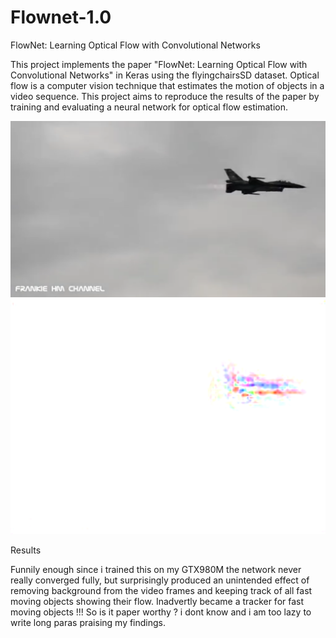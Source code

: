 # Flownet-1.0

FlowNet: Learning Optical Flow with Convolutional Networks

This project implements the paper "FlowNet: Learning Optical Flow with Convolutional Networks" in Keras using the flyingchairsSD dataset. Optical flow is a computer vision technique that estimates the motion of objects in a video sequence. This project aims to reproduce the results of the paper by training and evaluating a neural network for optical flow estimation.

![Screenshot](Capture1.PNG)  ![Screenshot](Capture.PNG)



Results

Funnily enough since i trained this on my GTX980M the network never really converged fully, but surprisingly produced an unintended effect of removing background from the video frames and keeping track of all fast moving objects showing their flow. Inadvertly became a tracker for fast moving objects !!! 
So is it paper worthy ? i dont know and i am too lazy to write long paras praising my findings.
